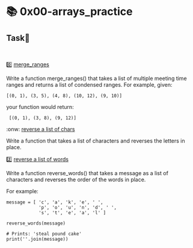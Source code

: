 
# :books: 0x00-arrays_practice 

## Task:pencil:
<br>

:zero: [merge_ranges]()

Write a function merge_ranges() that takes a list of multiple meeting time ranges and returns a list of condensed ranges.
For example, given: 

```[(0, 1), (3, 5), (4, 8), (10, 12), (9, 10)]```

your function would return:

``` [(0, 1), (3, 8), (9, 12)]```



:onw: [reverse a list of chars]()

Write a function that takes a list of characters and reverses the letters in place.

:two: [reverse a list of words ]()

Write a function reverse_words() that takes a message as a list of characters and reverses the order of the words in place. 

For example: 

    message = [ 'c', 'a', 'k', 'e', ' ',
                'p', 'o', 'u', 'n', 'd', ' ',
                's', 't', 'e', 'a', 'l' ]

    reverse_words(message)

    # Prints: 'steal pound cake'
    print(''.join(message))


